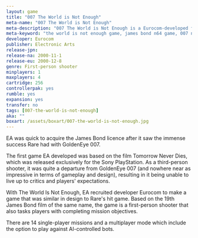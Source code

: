 ```yaml
---
layout: game
title: "007 The World is Not Enough"
meta-name: "007 The World is Not Enough"
meta-description: "007 The World is Not Enough is a Eurocom-developed first-person shooter game for the Nintendo 64. It released in 2000 and is based on the film of the same name."
meta-keyword: "the world is not enough game, james bond n64 game, 007 n64 game, nintendo 64, eurocom, electronic arts"
developer: Eurocom
publisher: Electronic Arts
release-jpn: 
release-na: 2000-11-1
release-eu: 2000-12-8
genre: First-person shooter
minplayers: 1
maxplayers: 4
cartridge: 256
controllerpak: yes
rumble: yes
expansion: yes
transfer: no
tags: [007-the-world-is-not-enough]
aka: ""
boxart: /assets/boxart/007-the-world-is-not-enough.jpg
---
```


EA was quick to acquire the James Bond licence after it saw the immense success Rare had with GoldenEye 007.

The first game EA developed was based on the film Tomorrow Never Dies, which was released exclusively for the Sony PlayStation. As a third-person shooter, it was quite a departure from GoldenEye 007 (and nowhere near as impressive in terms of gameplay and design), resulting in it being unable to live up to critics and players' expectations.

With The World Is Not Enough, EA recruited developer Eurocom to make a game that was similar in design to Rare's hit game. Based on the 19th James Bond film of the same name, the game is a first-person shooter that also tasks players with completing mission objectives.

There are 14 single-player missions and a multiplayer mode which include the option to play against AI-controlled bots.
